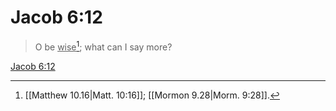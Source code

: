 # Jacob 6:12

> O be <u>wise</u>[^a]; what can I say more?

[Jacob 6:12](https://www.churchofjesuschrist.org/study/scriptures/bofm/jacob/6?lang=eng&id=p12#p12)


[^a]: [[Matthew 10.16|Matt. 10:16]]; [[Mormon 9.28|Morm. 9:28]].  

